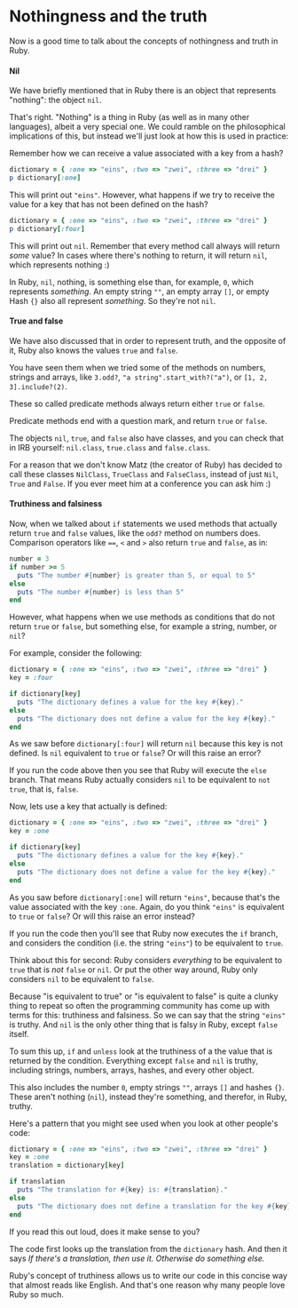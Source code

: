 # Nothingness and the truth

Now is a good time to talk about the concepts of nothingness and truth in Ruby.

#### Nil

We have briefly mentioned that in Ruby there is an object that represents
"nothing": the object `nil`.

That's right. "Nothing" is a thing in Ruby (as well as in many other
languages), albeit a very special one. We could ramble on the philosophical
implications of this, but instead we'll just look at how this is used in
practice:

Remember how we can receive a value associated with a key from a hash?

```ruby
dictionary = { :one => "eins", :two => "zwei", :three => "drei" }
p dictionary[:one]
```

This will print out `"eins"`. However, what happens if we try to receive
the value for a key that has not been defined on the hash?

```ruby
dictionary = { :one => "eins", :two => "zwei", :three => "drei" }
p dictionary[:four]
```

This will print out `nil`. Remember that every method call always will return
*some* value? In cases where there's nothing to return, it will return `nil`,
which represents nothing :)

In Ruby, `nil`, nothing, is something else than, for example, `0`, which
represents *something*. An empty string `""`, an empty array `[]`, or empty
Hash `{}` also all represent *something*. So they're not `nil`.


#### True and false

We have also discussed that in order to represent truth, and the opposite of
it, Ruby also knows the values `true` and `false`.

You have seen them when we tried some of the methods on numbers, strings and
arrays, like `3.odd?`, `"a string".start_with?("a")`, or `[1, 2, 3].include?(2)`.

These so called predicate methods always return either `true` or `false`.

<p class="hint">
Predicate methods end with a question mark, and return <code>true</code> or
<code>false</code>.
</p>

The objects `nil`, `true`, and `false` also have classes, and you can check
that in IRB yourself: `nil.class`, `true.class` and `false.class`.

For a reason that we don't know Matz (the creator of Ruby) has decided to call
these classes `NilClass`, `TrueClass` and `FalseClass`, instead of just `Nil`,
`True` and `False`. If you ever meet him at a conference you can ask him :)


#### Truthiness and falsiness

Now, when we talked about `if` statements we used methods that actually return
`true` and `false` values, like the `odd?` method on numbers does. Comparison
operators like `==`, `<` and `>` also return `true` and `false`, as in:

```ruby
number = 3
if number >= 5
  puts "The number #{number} is greater than 5, or equal to 5"
else
  puts "The number #{number} is less than 5"
end
```

However, what happens when we use methods as conditions that do not return
`true` or `false`, but something else, for example a string, number, or `nil`?

For example, consider the following:

```ruby
dictionary = { :one => "eins", :two => "zwei", :three => "drei" }
key = :four

if dictionary[key]
  puts "The dictionary defines a value for the key #{key}."
else
  puts "The dictionary does not define a value for the key #{key}."
end
```

As we saw before `dictionary[:four]` will return `nil` because this key is
not defined. Is `nil` equivalent to `true` or `false`? Or will this raise
an error?

If you run the code above then you see that Ruby will execute the `else`
branch. That means Ruby actually considers `nil` to be equivalent to `not
true`, that is, `false`.

Now, lets use a key that actually is defined:

```ruby
dictionary = { :one => "eins", :two => "zwei", :three => "drei" }
key = :one

if dictionary[key]
  puts "The dictionary defines a value for the key #{key}."
else
  puts "The dictionary does not define a value for the key #{key}."
end
```

As you saw before `dictionary[:one]` will return `"eins"`, because that's the
value associated with the key `:one`. Again, do you think `"eins"` is
equivalent to `true` or `false`? Or will this raise an error instead?

If you run the code then you'll see that Ruby now executes the `if` branch, and
considers the condition (i.e. the string `"eins"`) to be equivalent to `true`.

Think about this for second: Ruby considers *everything* to be equivalent to
`true` that is *not* `false` or `nil`. Or put the other way around, Ruby only
considers `nil` to be equivalent to `false`.

Because "is equivalent to true" or "is equivalent to false" is quite a clunky
thing to repeat so often the programming community has come up with terms for
this: truthiness and falsiness. So we can say that the string `"eins"` is
truthy. And `nil` is the only other thing that is falsy in Ruby, except
`false` itself.

To sum this up, `if` and `unless` look at the truthiness of a the value
that is returned by the condition. Everything except `false` and `nil` is
truthy, including strings, numbers, arrays, hashes, and every other object.

This also includes the number `0`, empty strings `""`, arrays `[]` and hashes
`{}`. These aren't nothing (`nil`), instead they're something, and therefor,
in Ruby, truthy.

Here's a pattern that you  might see used when you look at other people's code:

```ruby
dictionary = { :one => "eins", :two => "zwei", :three => "drei" }
key = :one
translation = dictionary[key]

if translation
  puts "The translation for #{key} is: #{translation}."
else
  puts "The dictionary does not define a translation for the key #{key}."
end
```

If you read this out loud, does it make sense to you?

The code first looks up the translation from the `dictionary` hash. And then it
says *If there's a translation, then use it. Otherwise do something else.*

Ruby's concept of truthiness allows us to write our code in this concise way
that almost reads like English. And that's one reason why many people love Ruby
so much.


